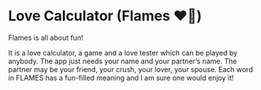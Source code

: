 # Love Calculator (Flames ❤️‍🔥)

Flames is all about fun!

It is a love calculator, a game and a love tester which can be played by anybody. The app just needs your name and your partner’s name. The partner may be your friend, your crush, your lover, your spouse. Each word in FLAMES has a fun-filled meaning and I am sure one would enjoy it!
